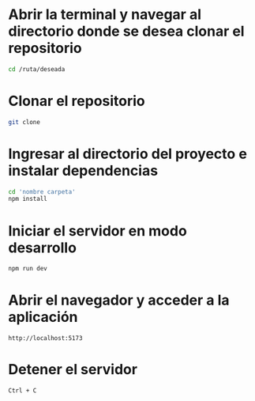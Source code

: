 # Abrir la terminal y navegar al directorio donde se desea clonar el repositorio

```bash
cd /ruta/deseada
```

# Clonar el repositorio

```bash
git clone
```

# Ingresar al directorio del proyecto e instalar dependencias

```bash
cd 'nombre carpeta'
npm install
```

# Iniciar el servidor en modo desarrollo

```bash
npm run dev
```

# Abrir el navegador y acceder a la aplicación

```plaintext
http://localhost:5173
```

# Detener el servidor

```bash
Ctrl + C
```
